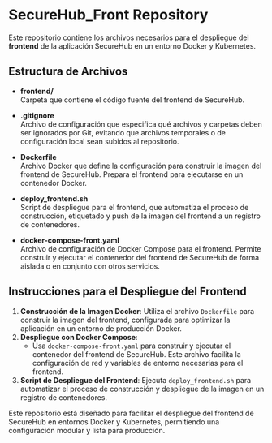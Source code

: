 # SecureHub_Front Repository

Este repositorio contiene los archivos necesarios para el despliegue del **frontend** de la aplicación SecureHub en un entorno Docker y Kubernetes. 

## Estructura de Archivos

- **frontend/**  
  Carpeta que contiene el código fuente del frontend de SecureHub.

- **.gitignore**  
  Archivo de configuración que especifica qué archivos y carpetas deben ser ignorados por Git, evitando que archivos temporales o de configuración local sean subidos al repositorio.

- **Dockerfile**  
  Archivo Docker que define la configuración para construir la imagen del frontend de SecureHub. Prepara el frontend para ejecutarse en un contenedor Docker.

- **deploy_frontend.sh**  
  Script de despliegue para el frontend, que automatiza el proceso de construcción, etiquetado y push de la imagen del frontend a un registro de contenedores.

- **docker-compose-front.yaml**  
  Archivo de configuración de Docker Compose para el frontend. Permite construir y ejecutar el contenedor del frontend de SecureHub de forma aislada o en conjunto con otros servicios.

## Instrucciones para el Despliegue del Frontend

1. **Construcción de la Imagen Docker**: Utiliza el archivo `Dockerfile` para construir la imagen del frontend, configurada para optimizar la aplicación en un entorno de producción Docker.
2. **Despliegue con Docker Compose**:
   - Usa `docker-compose-front.yaml` para construir y ejecutar el contenedor del frontend de SecureHub. Este archivo facilita la configuración de red y variables de entorno necesarias para el frontend.
3. **Script de Despliegue del Frontend**: Ejecuta `deploy_frontend.sh` para automatizar el proceso de construcción y despliegue de la imagen en un registro de contenedores.

Este repositorio está diseñado para facilitar el despliegue del frontend de SecureHub en entornos Docker y Kubernetes, permitiendo una configuración modular y lista para producción.

